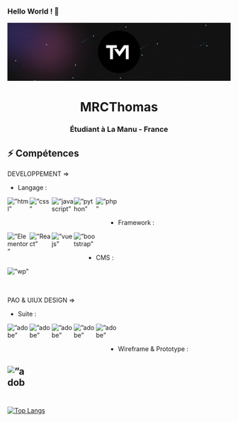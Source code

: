 ### Hello World ! 👋
<div align="center">
    <img src="https://github.com/MRCThomas/MRCThomas/blob/main/Banner.svg">
</div>
<div align="center">
<h1>MRCThomas</h1>
<h3>Étudiant à La Manu - France</h3>
</div>

## ⚡ Compétences
DEVELOPPEMENT =>
- Langage :

<a href="https://developer.mozilla.org/fr/docs/Web/HTML"> <img align="left" src="[https://hectordll.github.io/CV-Numerique/assets/img/icon/html5.png](https://github.com/MRCThomas/MRCThomas/blob/main/html-5.png)" alt=”html” height ="50px" width ="50px"/></a>

<a href="https://developer.mozilla.org/fr/docs/Web/CSS/@document"> <img align="left" src="https://hectordll.github.io/CV-Numerique/assets/img/icon/css3.png" alt=”css” height ="50px" width ="50px"/></a>

<a href="https://developer.mozilla.org/fr/docs/Web/JavaScript"> <img align="left" src="https://hectordll.github.io/CV-Numerique/assets/img/icon/javascript.png" alt=”javascript” height ="50px" width ="50px"/></a>

<a href="https://docs.python.org/3/"> <img align="left" src="https://hectordll.github.io/CV-Numerique/assets/img/icon/python.png" alt=”python” height ="50px" width ="50px"/></a>

<a href="https://www.php.net/docs.php"> <img align="left" src="https://hectordll.github.io/CV-Numerique/assets/img/icon/php.png" alt=”php” height ="50px" width ="50px"/></a>
</br></br>
- Framework :

<a href="https://elementor.com/"> <img align="left" src="https://hectordll.github.io/CV-Numerique/assets/img/icon/elementor.png" alt=”Elementor” height ="50px" width ="50px"/></a>

<a href="https://fr.react.dev/"> <img align="left" src="https://fr.legacy.reactjs.org/logo-og.png" alt=”React” height ="50px" width ="50px"/></a>

<a href="https://vuejs.org/"> <img align="left" src="https://hectordll.github.io/CV-Numerique/assets/img/icon/vuejs.png" alt=”vuejs” height ="50px" width ="50px"/></a>

<a href="https://getbootstrap.com/"> <img align="left" src="https://user-images.githubusercontent.com/94568519/221997148-9143e0d2-42ea-4360-a5de-f19906afdf52.png" alt=”bootstrap” height ="50px" width ="50px"/></a>
</br></br>
- CMS :

<a href="https://wordpress.com/"> <img align="left" src="https://hectordll.github.io/CV-Numerique/assets/img/icon/wordpress.png" alt=”wp” height ="50px" width ="50px"/></a>

</br></br></br>

PAO & UIUX DESIGN =>
- Suite :

<a href="https://www.adobe.com/"> <img align="left" src="https://hectordll.github.io/CV-Numerique/assets/img/icon/ai.png" alt=”adobe” height ="50px" width ="50px"/></a>

<a href="https://www.adobe.com/"> <img align="left" src="https://hectordll.github.io/CV-Numerique/assets/img/icon/photoshop.png" alt=”adobe” height ="50px" width ="50px"/></a>

<a href="https://www.adobe.com/"> <img align="left" src="https://hectordll.github.io/CV-Numerique/assets/img/icon/pr.png" alt=”adobe” height ="50px" width ="50px"/></a>

<a href="https://www.adobe.com/"> <img align="left" src="https://hectordll.github.io/CV-Numerique/assets/img/icon/xd.png" alt=”adobe” height ="50px" width ="50px"/></a>

<a href="https://www.adobe.com/"> <img align="left" src="https://hectordll.github.io/CV-Numerique/assets/img/icon/id.png" alt=”adobe” height ="50px" width ="50px"/></a>

</br></br>
- Wireframe & Prototype :

<a href=""> <img align="left" src="https://hectordll.github.io/CV-Numerique/assets/img/icon/figma.png" alt=”adobe” height ="50px" width ="50px"/></a>
</br></br></br>
-
[![Top Langs](https://github-readme-stats.vercel.app/api/top-langs/?username=MRCThomas&layout=compact)](https://github.com/MRCThomas)
<!--
**MRCThomas/MRCThomas** is a ✨ _special_ ✨ repository because its `README.md` (this file) appears on your GitHub profile.

Here are some ideas to get you started:

- 🔭 I’m currently working on ...
- 🌱 I’m currently learning ...
- 👯 I’m looking to collaborate on ...
- 🤔 I’m looking for help with ...
- 💬 Ask me about ...
- 📫 How to reach me: ...
- 😄 Pronouns: ...
- ⚡ Fun fact: ...
-->
